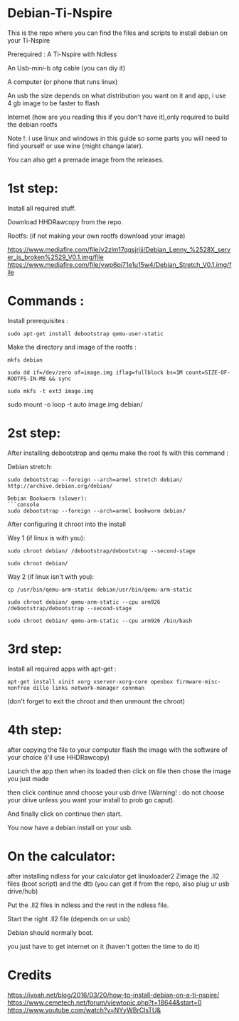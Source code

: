 # Debian-Ti-Nspire

This is the repo where you can find the files and scripts to install debian on your Ti-Nspire

Prerequired :
A Ti-Nspire with Ndless

An Usb-mini-b otg cable (you can diy it)

A computer (or phone that runs linux)

An usb the size depends on what distribution you want on it and app, i use 4 gb image to be faster to flash

Internet (how are you reading this if you don't have it),only required to build the debian rootfs

Note !: i use linux and windows in this guide so some parts you will need to find yourself or use wine (might change later).

You can also get a premade image from the releases.

# 1st step:
Install all required stuff.

Download HHDRawcopy from the repo.

Rootfs: (if not making your own rootfs download your image) 

https://www.mediafire.com/file/v2zlm17qqsjrijj/Debian_Lenny_%2528X_server_is_broken%2529_V0.1.img/file
https://www.mediafire.com/file/ywp6pi71e1u15w4/Debian_Stretch_V0.1.img/file


# Commands :

Install prerequisites :
```console
sudo apt-get install debootstrap qemu-user-static
```
Make the directory and image of the rootfs : 
```console
mkfs debian

sudo dd if=/dev/zero of=image.img iflag=fullblock bs=1M count=SIZE-OF-ROOTFS-IN-MB && sync

sudo mkfs -t ext3 image.img
```
sudo mount -o loop -t auto image.img debian/

# 2st step:

After installing debootstrap and qemu make the root fs with this command :

Debian stretch:
```console
sudo debootstrap --foreign --arch=armel stretch debian/ http://archive.debian.org/debian/

Debian Bookworm (slower):
```console
sudo debootstrap --foreign --arch=armel bookworm debian/
```
After configuring it chroot into the install

Way 1 (if linux is with you):
```console
sudo chroot debian/ /debootstrap/debootstrap --second-stage

sudo chroot debian/
```
Way 2 (if linux isn't with you):
```console
cp /usr/bin/qemu-arm-static debian/usr/bin/qemu-arm-static

sudo chroot debian/ qemu-arm-static --cpu arm926 /debootstrap/debootstrap --second-stage

sudo chroot debian/ qemu-arm-static --cpu arm926 /bin/bash
```
# 3rd step:
Install all required apps with apt-get :
```console
apt-get install xinit xorg xserver-xorg-core openbox firmware-misc-nonfree dillo links network-manager connman
```
(don't forget to exit the chroot and then unmount the chroot)
# 4th step:
after copying the file to your computer flash the image with the software of your choice (i'll use HHDRawcopy)

Launch the app then when its loaded then click on file then chose the image you just made

then click continue annd choose your usb drive (Warning! : do not choose your drive unless you want your install to prob go caput).

And finally click on continue then start.

You now have a debian install on your usb.

# On the calculator:
after installing ndless for your calculator get linuxloader2 Zimage the .ll2 files (boot script) and the dtb (you can get if from the repo, also plug ur usb drive/hub)

Put the .ll2 files in ndless and the rest in the ndless file.

Start the right .ll2 file (depends on ur usb) 

Debian should normally boot.

you just have to get internet on it (haven't gotten the time to do it)

# Credits

https://ivoah.net/blog/2016/03/20/how-to-install-debian-on-a-ti-nspire/
https://www.cemetech.net/forum/viewtopic.php?t=18644&start=0
https://www.youtube.com/watch?v=NYyWBrClsTU&

